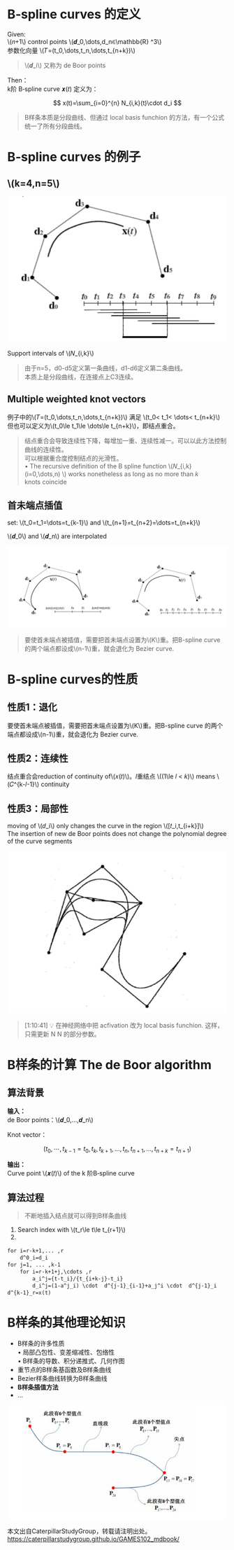 # B‐spline curves 的定义

Given:  
\\(𝑛+1\\) control points \\(𝒅_0,\dots,d_n∈\mathbb{R} ^3\\)     
参数化向量 \\(𝑇=(t_0,\dots,t_n,\dots,t_{n+k})\\)    

> \\(𝒅_i\\) 又称为 de Boor points    

Then：  
k阶 B‐spline curve 𝒙(𝑡) 定义为：

$$
x(t)=\sum_{i=0}^{n} N_{i,k}(t)\cdot d_i
$$

> B样条本质是分段曲线、但通过 local basis funchion 的方法，有一个公式统一了所有分段曲线。    

# B‐spline curves 的例子 

## \\(k=4,n=5\\)     

![](../assets/曲线14.png)  


Support intervals of \\(𝑁_{i,k}\\)  

> 由于n=5，d0-d5定义第一条曲线，d1-d6定义第二条曲线。  
本质上是分段曲线，在连接点上C3连续。  

## Multiple weighted knot vectors  

例子中的\\(𝑇=(t_0,\dots,t_n,\dots,t_{n+k})\\) 满足 \\(t_0< t_1< \dots< t_{n+k}\\)     
但也可以定义为\\(t_0\le t_1\le \dots\le t_{n+k}\\)，即结点重合。  

> 结点重合会导致连续性下降，每增加一重、连续性减一。可以以此方法控制曲线的连续性。     
> 可以根据重合度控制结点的光滑性。  
• The recursive definition of the B spline function \\(𝑁_{i,k}(i=0,\dots,n) \\) works nonetheless as long as no more than 𝑘 knots coincide    

## 首未端点插值   

set: \\(t_0=t_1=\dots=t_{k-1}\\) and \\(t_{n+1}=t_{n+2}=\dots=t_{n+k}\\)   

\\(𝒅_0\\) and \\(𝒅_n\\) are interpolated      

![](../assets/曲线16.png)  

> 要使首未端点被插值，需要把首未端点设置为\\(K\\)重。把B-spline curve 的两个端点都设成\\(n-1\\)重，就会退化为 Bezier curve.      

# B‐spline curves的性质    

## 性质1：退化

要使首未端点被插值，需要把首未端点设置为\\(K\\)重。把B-spline curve 的两个端点都设成\\(n-1\\)重，就会退化为 Bezier curve.      

## 性质2：连续性

结点重合会reduction of continuity of\\(𝑥(𝑡)\\)。𝑙重结点 \\((1\le 𝑙 < 𝑘)\\) means \\(𝐶^{k-𝑙-1}\\) continuity     

## 性质3：局部性

moving of \\(𝑑_i\\) only changes the curve in the region \\([𝑡_i,t_{i+k}]\\)    
The insertion of new de Boor points does not change the polynomial degree of the curve segments        

![](../assets/曲线19.png)   

> [1:10:41] &#x1F4A1; 在神经网络中把 acfivation 改为 local basis funchion. 这样，只需更新 N N 的部分参数。   

# B样条的计算 The de Boor algorithm   

## 算法背景

**输入：**       
de Boor points：\\(𝒅_0,…,𝒅_n\\)      

Knot vector：  

$$
(t_0,\cdots ,t_{k-1}=t_0,t_k,t_{k+1},\dots ,t_n,t_{n+1},\dots ,t_{n+k}=t_{n+1})
$$

**输出：**     
Curve point \\(𝒙(𝑡)\\) of the k 阶B‐spline curve    

## 算法过程    

> 不断地插入结点就可以得到B样条曲线

1. Search index with \\(t_r\le  t\le t_{r+1}\\)   
2.
```
for i=r-k+1,... ,r
    d^0_i=d_i
for j=1, ... ,k-1   
    for i=r-k+1+j,\cdots ,r    
        a_i^j={t-t_i}/{t_{i+k-j}-t_i}
        d_i^j=(1-a^j_i) \cdot  d^{j-1}_{i-1}+a_j^i \cdot  d^{j-1}_i
d^{k-1}_r=x(t)    
```

# B样条的其他理论知识  

* B样条的许多性质   
• 局部凸包性、变差缩减性、包络性   
• B样条的导数、积分递推式、几何作图    
* 重节点的B样条基函数及B样条曲线   
* Bezier样条曲线转换为B样条曲线    
* **B样条插值方法**    
* …   

![](../assets/曲线21.png)   

本文出自CaterpillarStudyGroup，转载请注明出处。
https://caterpillarstudygroup.github.io/GAMES102_mdbook/


